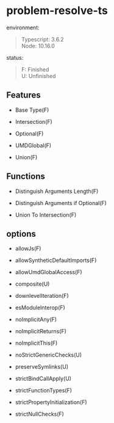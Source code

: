 # problem-resolve-ts

environment:
> Typescript: 3.6.2  
> Node: 10.16.0  

status:
> F: Finished  
> U: Unfinished

## Features

+ Base Type(F)

+ Intersection(F)

+ Optional(F)

+ UMDGlobal(F)

+ Union(F)

## Functions

+ Distinguish Arguments Length(F)

+ Distinguish Arguments if Optional(F)

+ Union To Intersection(F)

## options

+ allowJs(F)

+ allowSyntheticDefaultImports(F)

+ allowUmdGlobalAccess(F)

+ composite(U)

+ downlevelIteration(F)

+ esModuleInterop(F)

+ noImplicitAny(F)

+ noImplicitReturns(F)

+ noImplicitThis(F)

+ noStrictGenericChecks(U)

+ preserveSymlinks(U)

+ strictBindCallApply(U)

+ strictFunctionTypes(F)

+ strictPropertyInitialization(F)

+ strictNullChecks(F)
